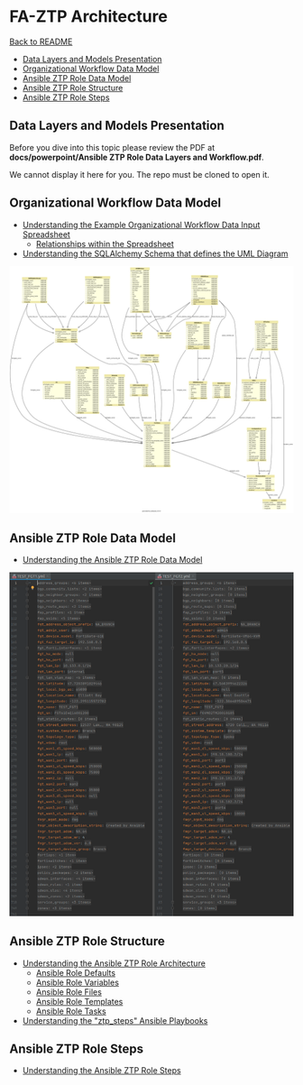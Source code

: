 # FA-ZTP Architecture

[Back to README](../../README.md#table-of-contents)

* [Data Layers and Models Presentation](#data-layers-and-models-presentation)
* [Organizational Workflow Data Model](#organizational-workflow-data-model)
* [Ansible ZTP Role Data Model](#ansible-ztp-role-data-model)
* [Ansible ZTP Role Structure](#ansible-ztp-role-structure)
* [Ansible ZTP Role Steps](#ansible-ztp-role-steps)

## Data Layers and Models Presentation

Before you dive into this topic please review the PDF at **docs/powerpoint/Ansible ZTP Role Data Layers and Workflow.pdf**.

We cannot display it here for you. The repo must be cloned to open it. 

## Organizational Workflow Data Model

* [Understanding the Example Organizational Workflow Data Input Spreadsheet](organizational_workflow_data_model.md#understanding-the-example-organizational-workflow-data-input-spreadsheet)
  * [Relationships within the Spreadsheet](organizational_workflow_data_model.md#relationships-within-the-spreadsheet)
* [Understanding the SQLAlchemy Schema that defines the UML Diagram](organizational_workflow_data_model.md#understanding-the-sqlalchemy-schema)

![](../images/spreadsheet_data_model.png)

## Ansible ZTP Role Data Model

* [Understanding the Ansible ZTP Role Data Model](ansible_ztp_role_data_model.md)

![](../images/ansible_ztp_data_model_yaml_1.png)


## Ansible ZTP Role Structure

* [Understanding the Ansible ZTP Role Architecture](ansible_ztp.md#understanding-the-ansible-ztp-role-architecture)
  * [Ansible Role Defaults](ansible_ztp.md#ansible-role-defaults)
  * [Ansible Role Variables](ansible_ztp.md#ansible-role-variables)
  * [Ansible Role Files](ansible_ztp.md#ansible-role-files) 
  * [Ansible Role Templates](ansible_ztp.md#ansible-role-templates) 
  * [Ansible Role Tasks](ansible_ztp.md#ansible-role-tasks)
* [Understanding the "ztp_steps" Ansible Playbooks](ztp_steps.md#understanding-the-ztp_steps-ansible-playbooks)


## Ansible ZTP Role Steps

* [Understanding the Ansible ZTP Role Steps](ztp_steps.md)